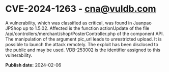 # CVE-2024-1263 - cna@vuldb.com

A vulnerability, which was classified as critical, was found in Juanpao JPShop up to 1.5.02. Affected is the function actionUpdate of the file /api/controllers/merchant/shop/PosterController.php of the component API. The manipulation of the argument pic_url leads to unrestricted upload. It is possible to launch the attack remotely. The exploit has been disclosed to the public and may be used. VDB-253002 is the identifier assigned to this vulnerability.

**Publish date:** 2024-02-06
